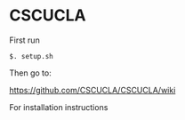 # CSCUCLA

First run 

`$. setup.sh`

Then go to:  

https://github.com/CSCUCLA/CSCUCLA/wiki  

For installation instructions
